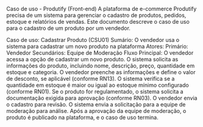 Caso de uso - Produtify (Front-end)
  A plataforma de e-commerce Produtify precisa de um sistema para gerenciar o cadastro de produtos, pedidos, estoque e relatórios de vendas. Este documento descreve o caso de uso para o cadastro de um produto por um vendedor.

Caso de uso: Cadastrar Produto (CSU01)
Sumário: O vendedor usa o sistema para cadastrar um novo produto na plataforma
Atores:
  Primário:  Vendedor
  Secundários:  Equipe de Moderação
Fluxo Principal:
  O vendedor acessa a opção de cadastrar um novo produto.
  O sistema solicita as informações do produto, incluindo nome, descrição, preço, quantidade em estoque e categoria.
  O vendedor preenche as informações e define o valor de desconto, se aplicável (conforme RN13).
  O sistema verifica se a quantidade em estoque é maior ou igual ao estoque mínimo configurado (conforme RN01).
  Se o produto for regulamentado, o sistema solicita a documentação exigida para aprovação (conforme RN03).
  O vendedor envia o cadastro para revisão.
  O sistema envia a solicitação para a equipe de moderação para análise.
  Após a aprovação da equipe de moderação, o produto é publicado na plataforma, e o caso de uso termina.


